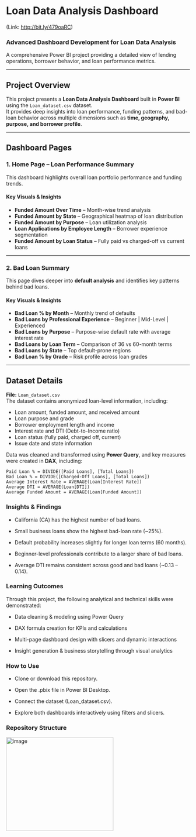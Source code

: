 #  Loan Data Analysis Dashboard
(Link: http://bit.ly/479oaRC)

###  Advanced Dashboard Development for Loan Data Analysis  
A comprehensive Power BI project providing a detailed view of lending operations, borrower behavior, and loan performance metrics.

---

##  Project Overview

This project presents a **Loan Data Analysis Dashboard** built in **Power BI** using the `Loan_dataset.csv` dataset.  
It provides deep insights into loan performance, funding patterns, and bad-loan behavior across multiple dimensions such as **time, geography, purpose, and borrower profile**.

---

##  Dashboard Pages

### **1. Home Page – Loan Performance Summary**
This dashboard highlights overall loan portfolio performance and funding trends.

#### **Key Visuals & Insights**
- **Funded Amount Over Time** – Month-wise trend analysis  
- **Funded Amount by State** – Geographical heatmap of loan distribution  
- **Funded Amount by Purpose** – Loan utilization analysis  
- **Loan Applications by Employee Length** – Borrower experience segmentation  
- **Funded Amount by Loan Status** – Fully paid vs charged-off vs current loans  

---

### **2. Bad Loan Summary**
This page dives deeper into **default analysis** and identifies key patterns behind bad loans.

#### **Key Visuals & Insights**
- **Bad Loan % by Month** – Monthly trend of defaults  
- **Bad Loans by Professional Experience** – Beginner | Mid-Level | Experienced  
- **Bad Loans by Purpose** – Purpose-wise default rate with average interest rate  
- **Bad Loans by Loan Term** – Comparison of 36 vs 60-month terms  
- **Bad Loans by State** – Top default-prone regions  
- **Bad Loan % by Grade** – Risk profile across loan grades  

---

##  Dataset Details

**File:** `Loan_dataset.csv`  
The dataset contains anonymized loan-level information, including:

- Loan amount, funded amount, and received amount  
- Loan purpose and grade  
- Borrower employment length and income  
- Interest rate and DTI (Debt-to-Income ratio)  
- Loan status (fully paid, charged off, current)  
- Issue date and state information  

Data was cleaned and transformed using **Power Query**, and key measures were created in **DAX**, including:

```DAX
Paid Loan % = DIVIDE([Paid Loans], [Total Loans])
Bad Loan % = DIVIDE([Charged-Off Loans], [Total Loans])
Average Interest Rate = AVERAGE(Loan[Interest Rate])
Average DTI = AVERAGE(Loan[DTI])
Average Funded Amount = AVERAGE(Loan[Funded Amount])

```

### Insights & Findings
 - California (CA) has the highest number of bad loans.

 - Small business loans show the highest bad-loan rate (~25%).

 - Default probability increases slightly for longer loan terms (60 months).

 - Beginner-level professionals contribute to a larger share of bad loans.

 - Average DTI remains consistent across good and bad loans (~0.13 – 0.14).

### Learning Outcomes
Through this project, the following analytical and technical skills were demonstrated:

- Data cleaning & modeling using Power Query

- DAX formula creation for KPIs and calculations

- Multi-page dashboard design with slicers and dynamic interactions

- Insight generation & business storytelling through visual analytics


### How to Use
- Clone or download this repository.

- Open the .pbix file in Power BI Desktop.

- Connect the dataset (Loan_dataset.csv).

- Explore both dashboards interactively using filters and slicers.


### Repository Structure

<img width="294" height="256" alt="image" src="https://github.com/user-attachments/assets/23a1a1aa-c2ce-4b18-8eb1-368784b5fb4e" />



